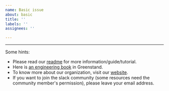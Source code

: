 ```yaml
---
name: Basic issue
about: basic
title: ''
labels: ''
assignees: ''

---
```


---

Some hints:

- Please read our [readme](https://github.com/Greenstand/treetracker-wallet-web#treetracker-impact-wallet) for more information/guide/tutorial.
- Here is [an engineering book](https://greenstand.gitbook.io/engineering/) in Greenstand.
- To know more about our organization, visit our [website](https://greenstand.org).
- If you want to join the slack community (some resources need the community member's permission), please leave your email address.
